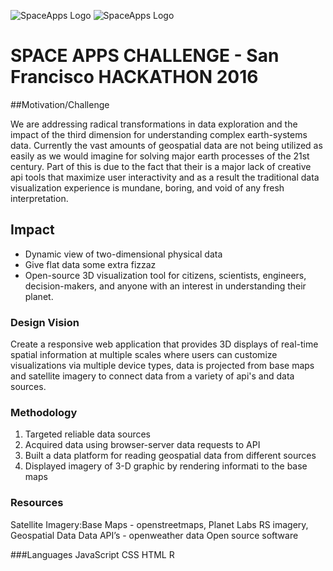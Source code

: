 ![SpaceApps Logo](https://github.com/colleenboodleman/spaceappsf_hackathon2016/blob/master/SpaceApps_logo-circle-white230.png)
![SpaceApps Logo](https://github.com/colleenboodleman/spaceappsf_hackathon2016/blob/master/SF-SpaceApps-2016-logo.png)
# SPACE APPS CHALLENGE - San Francisco HACKATHON 2016

##Motivation/Challenge 

We are addressing radical transformations in data exploration and the impact of the third dimension for understanding complex earth-systems data. Currently the vast amounts of geospatial data are not being utilized as easily as we would imagine for solving major earth processes of the 21st century. Part of this is due to the fact that their is a major lack of creative api tools that maximize user interactivity and as a result the traditional data visualization experience is mundane, boring, and void of any fresh interpretation.

## Impact 

* Dynamic view of two-dimensional physical data
* Give flat data some extra fizzaz 
* Open-source 3D visualization tool for citizens, scientists, engineers, decision-makers, and anyone with an interest in understanding their planet. 

### Design Vision

Create a responsive web application that provides 3D displays of real-time spatial information at multiple scales where users can customize visualizations via multiple device types, data is projected from base maps and satellite imagery to connect data from a variety of api's and data sources.

### Methodology
1. Targeted reliable data sources
2. Acquired data using browser-server data requests to API
3. Built a data platform for reading geospatial data from different sources
4. Displayed imagery of 3-D graphic by rendering informati to the base maps	


### Resources
Satellite Imagery:Base Maps - openstreetmaps, Planet Labs RS imagery,
Geospatial Data Data API’s - openweather data
 Open source software

###Languages
JavaScript
CSS
HTML
R
